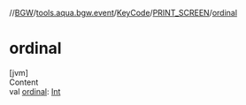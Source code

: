//[BGW](../../../../index.md)/[tools.aqua.bgw.event](../../index.md)/[KeyCode](../index.md)/[PRINT_SCREEN](index.md)/[ordinal](ordinal.md)



# ordinal  
[jvm]  
Content  
val [ordinal](ordinal.md): [Int](https://kotlinlang.org/api/latest/jvm/stdlib/kotlin/-int/index.html)  



